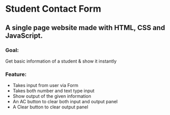 # Student Contact Form
## A single page website made with **HTML**, **CSS** and **JavaScript**.
### Goal:
Get basic information of a student & show it instantly 
### Feature: 
<ul>
  <li> Takes input from user via Form </li>
  <li> Takes both number and text type input </li>
  <li> Show output of the given information </li> 
  <li> An AC button to clear both input and output panel </li>
  <li> A Clear button to clear output panel </li>
  </ul>
